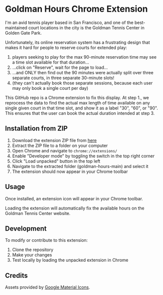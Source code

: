 # Goldman Hours Chrome Extension


I'm an avid tennis player based in San Francisco, and one of the best-maintained
court locations in the city is the Goldman Tennis Center in Golden Gate Park.

Unfortunately, its online reservation system has a frustrating design that makes
it hard for people to reserve courts for extended play:
1. players seeking to play for the max 90-minute reservation time may see a time
   slot available for that duration...
2. ...click on "Reserve", wait for the page to load...
3. ...and ONLY then find out the 90 minutes were actually split over three
   separate courts, in three separate 30-minute slots!
4. (they can't actually book those separate sessions, because each user may only
   book a single court per day)

This GitHub repo is a Chrome extension to fix this display. At step 1., we
reprocess the data to find the actual max length of time available on any single
given court in that time slot, and show it as a label "30", "60", or "90". This
ensures that the user can book the actual duration intended at step 3.

## Installation from ZIP

1. Download the extension ZIP file from [here](https://github.com/frdzy/goldman-hours/archive/refs/heads/main.zip)
2. Extract the ZIP file to a folder on your computer
3. Open Chrome and navigate to `chrome://extensions/`
4. Enable "Developer mode" by toggling the switch in the top right corner
5. Click "Load unpacked" button in the top left
6. Navigate to the extracted folder (goldman-hours-main) and select it
7. The extension should now appear in your Chrome toolbar

## Usage

Once installed, an extension icon will appear in your Chrome toolbar.

Loading the extension will automatically fix the available hours on the Goldman Tennis Center website.

## Development

To modify or contribute to this extension:

1. Clone the repository
2. Make your changes
3. Test locally by loading the unpacked extension in Chrome

## Credits

Assets provided by [Google Material Icons](https://fonts.google.com/icons).

